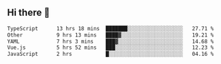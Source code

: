 ## Hi there 👋

<!--START_SECTION:waka-->

```txt
TypeScript      13 hrs 18 mins  ███████░░░░░░░░░░░░░░░░░░   27.71 %
Other           9 hrs 13 mins   ████▓░░░░░░░░░░░░░░░░░░░░   19.21 %
YAML            7 hrs 3 mins    ███▓░░░░░░░░░░░░░░░░░░░░░   14.68 %
Vue.js          5 hrs 52 mins   ███░░░░░░░░░░░░░░░░░░░░░░   12.23 %
JavaScript      2 hrs           █░░░░░░░░░░░░░░░░░░░░░░░░   04.16 %
```

<!--END_SECTION:waka-->
